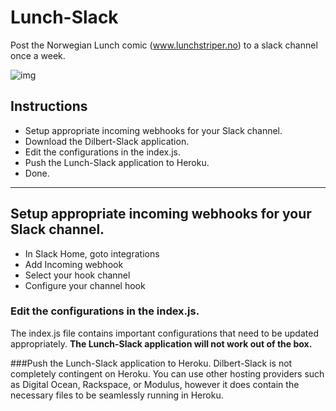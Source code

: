 # Lunch-Slack
Post the Norwegian Lunch comic (www.lunchstriper.no) to a slack channel once a week.

![img](http://www.tu.no/migration_catalog/2009/06/25/lunchgjengen0906251112.jpg/alternates/h1080/Lunchgjengen0906251112.jpg)

## Instructions
* Setup appropriate incoming webhooks for your Slack channel.
* Download the Dilbert-Slack application.
* Edit the configurations in the index.js.
* Push the Lunch-Slack application to Heroku.
* Done.
<hr>

## Setup appropriate incoming webhooks for your Slack channel.
* In Slack Home, goto integrations
* Add Incoming webhook
* Select your hook channel
* Configure your channel hook

### Edit the configurations in the index.js.
The index.js file contains important configurations that need to be updated appropriately. **The Lunch-Slack application will not work out of the box.**

###Push the Lunch-Slack application to Heroku.
Dilbert-Slack is not completely contingent on Heroku. You can use other hosting providers such as Digital Ocean, Rackspace, or Modulus, however it does contain the necessary files to be seamlessly running in Heroku.

